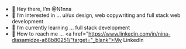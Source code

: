 - 👄 Hey there, I’m @N1nna 
- 🌸 I’m interested in ... ui/ux design, web copywriting and full stack web development
- 🚀 I’m currently learning ... full stack development
- 📱 How to reach me ... <a href="https://www.linkedin.com/in/nina-diasamidze-a68b80251/"target="_blank">My LinkedIn</a>



<!---
N1nna/N1nna is a ✨ special ✨ repository because its `README.md` (this file) appears on your GitHub profile.
You can click the Preview link to take a look at your changes.
--->
